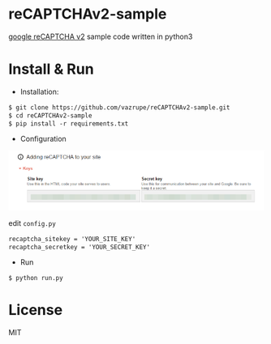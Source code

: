 # reCAPTCHAv2-sample

[google reCAPTCHA v2](https://www.google.com/recaptcha/intro/invisible.html) sample code written in python3

# Install & Run

- Installation:

```
$ git clone https://github.com/vazrupe/reCAPTCHAv2-sample.git
$ cd reCAPTCHAv2-sample
$ pip install -r requirements.txt
```

- Configuration

![your key in recaptcha admin](keys.png)

edit `config.py`

```
recaptcha_sitekey = 'YOUR_SITE_KEY'
recaptcha_secretkey = 'YOUR_SECRET_KEY'
```

- Run

```
$ python run.py
```

# License
MIT
